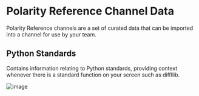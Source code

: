 # Polarity Reference Channel Data

Polarity Reference channels are a set of curated data that can be imported into a channel for use by your team.

## Python Standards

Contains information relating to Python standards, providing context whenever there is a standard function on your screen such as diffllib.

![image](reference-channels/images/python.png)